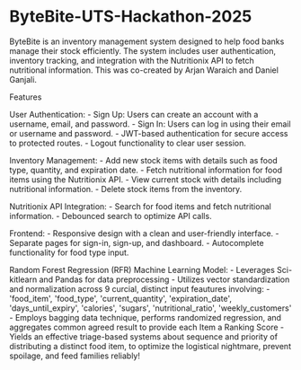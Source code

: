 # ByteBite-UTS-Hackathon-2025

ByteBite is an inventory management system designed to help food banks manage their stock efficiently. The system includes user authentication, inventory tracking, and integration with the Nutritionix API to fetch nutritional information. This was co-created by Arjan Waraich and Daniel Ganjali.

Features

  User Authentication:
    - Sign Up: Users can create an account with a username, email, and password.
    - Sign In: Users can log in using their email or username and password.
    - JWT-based authentication for secure access to protected routes.
    - Logout functionality to clear user session.
  
  Inventory Management:
    - Add new stock items with details such as food type, quantity, and expiration date.
    - Fetch nutritional information for food items using the Nutritionix API.
    - View current stock with details including nutritional information.
    - Delete stock items from the inventory.

  Nutritionix API Integration:
    - Search for food items and fetch nutritional information.
    - Debounced search to optimize API calls.
    
  Frontend:
    - Responsive design with a clean and user-friendly interface.
    - Separate pages for sign-in, sign-up, and dashboard.
    - Autocomplete functionality for food type input.

  Random Forest Regression (RFR) Machine Learning Model:
    -  Leverages Sci-kitlearn and Pandas for data preprocessing
    -  Utilizes vector standardization and normalization across 9 curcial, distinct input feautures involving:
         -      'food_item',
                'food_type',
                'current_quantity',
                'expiration_date',
                'days_until_expiry',
                'calories',
                'sugars',
                'nutritional_ratio',
                'weekly_customers'
    - Employs bagging data technique, performs randomized regression, and aggregates common agreed result to provide each Item a Ranking Score
    - Yields an effective triage-based systems about sequence and priority of distributing a distinct food item, to optimize the logistical nightmare, prevent spoilage, and feed families reliably!

